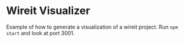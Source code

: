 # Wireit Visualizer

Example of how to generate a visualization of a wireit project. Run `npm start` and look at port 3001.
